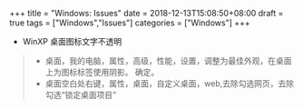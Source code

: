 +++
title = "Windows: Issues"
date = 2018-12-13T15:08:50+08:00
draft = true
tags = ["Windows","Issues"]
categories = ["Windows"]
+++

+ WinXP 桌面图标文字不透明

> + 桌面，我的电脑，属性，高级，性能，设置，调整为最佳外观，在桌面上为图标标签使用阴影。
确定。
> + 桌面空白处右键，属性，桌面，自定义桌面，web,去除勾选网页，去除勾选“锁定桌面项目”
